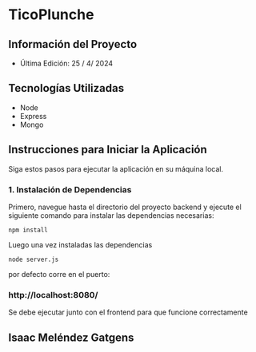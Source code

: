 # TicoPlunche

## Información del Proyecto

- Última Edición: 25 / 4/ 2024

## Tecnologías Utilizadas

- Node
- Express
- Mongo

## Instrucciones para Iniciar la Aplicación

Siga estos pasos para ejecutar la aplicación en su máquina local.

### 1. Instalación de Dependencias

Primero, navegue hasta el directorio del proyecto backend y ejecute el siguiente comando para instalar las dependencias necesarias:

```
npm install
```

Luego una vez instaladas las dependencias 
```
node server.js
```

por defecto corre en el puerto: 

### http://localhost:8080/

Se debe ejecutar junto con el frontend para que funcione correctamente

## Isaac Meléndez Gatgens